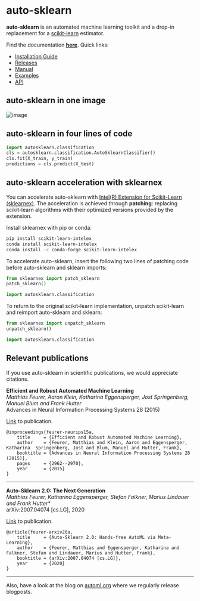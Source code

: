# auto-sklearn

**auto-sklearn** is an automated machine learning toolkit and a drop-in replacement for a [scikit-learn](https://scikit-learn.org) estimator.

Find the documentation **[here](https://automl.github.io/auto-sklearn/)**. Quick links:
  * [Installation Guide](https://automl.github.io/auto-sklearn/master/installation.html)
  * [Releases](https://automl.github.io/auto-sklearn/master/releases.html)
  * [Manual](https://automl.github.io/auto-sklearn/master/manual.html)
  * [Examples](https://automl.github.io/auto-sklearn/master/examples/index.html)
  * [API](https://automl.github.io/auto-sklearn/master/api.html)

## auto-sklearn in one image

![image](doc/images/askl_pipeline.png)

## auto-sklearn in four lines of code

```python
import autosklearn.classification
cls = autosklearn.classification.AutoSklearnClassifier()
cls.fit(X_train, y_train)
predictions = cls.predict(X_test)
```

## auto-sklearn acceleration with sklearnex

You can accelerate auto-sklearn with [Intel(R) Extension for Scikit-Learn (sklearnex)](https://github.com/intel/scikit-learn-intelex). The acceleration is achieved through **patching**: replacing scikit-learn algorithms with their optimized versions provided by the extension.

Install sklearnex with pip or conda:
```bash
pip install scikit-learn-intelex
conda install scikit-learn-intelex
conda install -c conda-forge scikit-learn-intelex
```

To accelerate auto-sklearn, insert the following two lines of patching code before auto-sklearn and sklearn imports:

```python
from sklearnex import patch_sklearn
patch_sklearn()

import autosklearn.classification
```

To return to the original scikit-learn implementation, unpatch scikit-learn and reimport auto-sklearn and sklearn:

```python
from sklearnex import unpatch_sklearn
unpatch_sklearn()

import autosklearn.classification
```

## Relevant publications

If you use auto-sklearn in scientific publications, we would appreciate citations.

**Efficient and Robust Automated Machine Learning**  
*Matthias Feurer, Aaron Klein, Katharina Eggensperger, Jost Springenberg, Manuel Blum and Frank Hutter*  
Advances in Neural Information Processing Systems 28 (2015)  

[Link](https://papers.neurips.cc/paper/5872-efficient-and-robust-automated-machine-learning.pdf) to publication.
```
@inproceedings{feurer-neurips15a,
    title     = {Efficient and Robust Automated Machine Learning},
    author    = {Feurer, Matthias and Klein, Aaron and Eggensperger, Katharina  Springenberg, Jost and Blum, Manuel and Hutter, Frank},
    booktitle = {Advances in Neural Information Processing Systems 28 (2015)},
    pages     = {2962--2970},
    year      = {2015}
}
```

----------------------------------------

**Auto-Sklearn 2.0: The Next Generation**  
*Matthias Feurer, Katharina Eggensperger, Stefan Falkner, Marius Lindauer and Frank Hutter**  
arXiv:2007.04074 [cs.LG], 2020

[Link](https://arxiv.org/abs/2007.04074) to publication.
```
@article{feurer-arxiv20a,
    title     = {Auto-Sklearn 2.0: Hands-free AutoML via Meta-Learning},
    author    = {Feurer, Matthias and Eggensperger, Katharina and Falkner, Stefan and Lindauer, Marius and Hutter, Frank},
    booktitle = {arXiv:2007.04074 [cs.LG]},
    year      = {2020}
}
```

----------------------------------------

Also, have a look at the blog on [automl.org](https://automl.org) where we regularly release blogposts.
